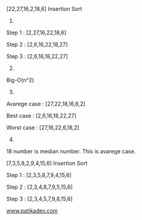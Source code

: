 [22,27,16,2,18,6] Insertion Sort

1.
Step 1 : [2,27,16,22,18,6]


Step 2 : [2,6,16,22,18,27]


Step 3 : [2,6,16,18,22,27]




2.
Big-O(n^2)




3.
Avarege case : [27,22,18,16,6,2]


Best case : [2,6,16,18,22,27]


Worst case : [27,16,22,6,18,2]


4.
18 number is median number. This is avarege case.





[7,3,5,8,2,9,4,15,6] Insertion Sort


Step 1 : [2,3,5,8,7,9,4,15,6]


Step 2 : [2,3,4,8,7,9,5,15,6]


Step 3 : [2,3,4,5,7,9,8,15,6]

www.patikadev.com
